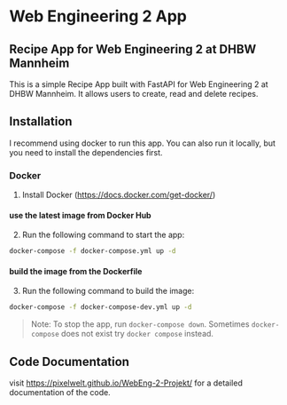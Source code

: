 # Web Engineering 2 App
## Recipe App for Web Engineering 2 at DHBW Mannheim
This is a simple Recipe App built with FastAPI for Web Engineering 2 at DHBW Mannheim. It allows users to create, read and delete recipes.
## Installation
I recommend using docker to run this app. You can also run it locally, but you need to install the dependencies first.
### Docker
1. Install Docker (https://docs.docker.com/get-docker/)
#### use the latest image from Docker Hub
2. Run the following command to start the app:
```bash
docker-compose -f docker-compose.yml up -d
```
#### build the image from the Dockerfile
3. Run the following command to build the image:
```bash
docker-compose -f docker-compose-dev.yml up -d
```

> Note: To stop the app, run `docker-compose down`. Sometimes `docker-compose` does not exist try `docker compose` instead.

## Code Documentation
visit https://pixelwelt.github.io/WebEng-2-Projekt/ for a detailed documentation of the code.

